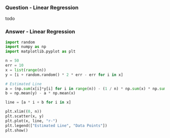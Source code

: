 ### Question - Linear Regression

todo

### Answer - Linear Regression

```python
import random
import numpy as np
import matplotlib.pyplot as plt

n = 50
err = 10
x = list(range(n))
y = [i + random.random() * 2 * err - err for i in x]

# Estimated Line
a = (np.sum(x[i]*y[i] for i in range(n)) - (1 / n) * np.sum(x) * np.sum(y)) / (np.sum(i*i for i in x) - (1 / n) * (np.sum(x) ** 2))
b = np.mean(y) - a * np.mean(x)

line = [a * i + b for i in x]

plt.xlim((0, n))
plt.scatter(x, y)
plt.plot(x, line, "r-")
plt.legend(["Estimated Line", "Data Points"])
plt.show()
```
